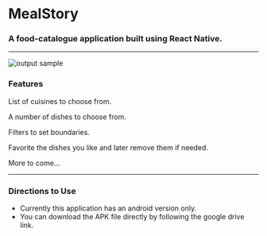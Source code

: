 <h1>MealStory</h1>
<h3>A food-catalogue application built using React Native.</h3>

<hr/>

![output sample](https://github.com/nischalNikit/MealStory/blob/main/assets/MealStory-gif.gif)

<h3>Features</h3>

<p>List of cuisines to choose from.</p>
<p>A number of dishes to choose from.</p>
<p>Filters to set boundaries.</p>
<p>Favorite the dishes you like and later remove them if needed.</p>
<p>More to come...</p>

<hr/>

<h3>Directions to Use</h3>
<ul>
  <li>Currently this application has an android version only.</li>
  <li>You can download the APK file directly by following the google drive link.</li>
</ul>

